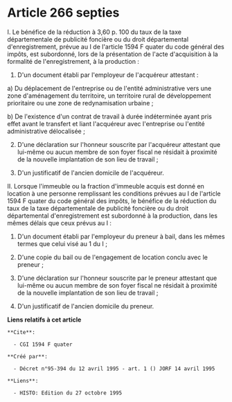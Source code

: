 # Article 266 septies

I. Le bénéfice de la réduction à 3,60 p. 100 du taux de la taxe départementale de publicité foncière ou du droit
départemental d'enregistrement, prévue au I de l'article 1594 F quater du code général des impôts, est subordonné, lors de la
présentation de l'acte d'acquisition à la formalité de l'enregistrement, à la production :

1. D'un document établi par l'employeur de l'acquéreur attestant :

a) Du déplacement de l'entreprise ou de l'entité administrative vers une zone d'aménagement du territoire, un territoire
rural de développement prioritaire ou une zone de redynamisation urbaine ;

b) De l'existence d'un contrat de travail à durée indéterminée ayant pris effet avant le transfert et liant l'acquéreur avec
l'entreprise ou l'entité administrative délocalisée ;

2. D'une déclaration sur l'honneur souscrite par l'acquéreur attestant que lui-même ou aucun membre de son foyer fiscal ne
résidait à proximité de la nouvelle implantation de son lieu de travail ;

3. D'un justificatif de l'ancien domicile de l'acquéreur.

II. Lorsque l'immeuble ou la fraction d'immeuble acquis est donné en location à une personne remplissant les conditions
prévues au I de l'article 1594 F quater du code général des impôts, le bénéfice de la réduction du taux de la taxe
départementale de publicité foncière ou du droit départemental d'enregistrement est subordonné à la production, dans les
mêmes délais que ceux prévus au I :

1. D'un document établi par l'employeur du preneur à bail, dans les mêmes termes que celui visé au 1 du I ;

2. D'une copie du bail ou de l'engagement de location conclu avec le preneur ;

3. D'une déclaration sur l'honneur souscrite par le preneur attestant que lui-même ou aucun membre de son foyer fiscal ne
résidait à proximité de la nouvelle implantation de son lieu de travail ;

4. D'un justificatif de l'ancien domicile du preneur.

**Liens relatifs à cet article**

	**Cite**:

	  - CGI 1594 F quater

	**Créé par**:

	  - Décret n°95-394 du 12 avril 1995 - art. 1 () JORF 14 avril 1995

	**Liens**:

	  - HISTO: Edition du 27 octobre 1995
